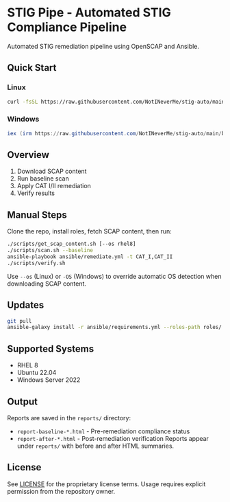 # STIG Pipe - Automated STIG Compliance Pipeline

Automated STIG remediation pipeline using OpenSCAP and Ansible.

## Quick Start

### Linux

```bash
curl -fsSL https://raw.githubusercontent.com/NotINeverMe/stig-auto/main/bootstrap.sh | sudo bash
```

### Windows

```powershell
iex (irm https://raw.githubusercontent.com/NotINeverMe/stig-auto/main/bootstrap.ps1)
```

## Overview

1. Download SCAP content
2. Run baseline scan
3. Apply CAT I/II remediation
4. Verify results

## Manual Steps

Clone the repo, install roles, fetch SCAP content, then run:

```bash
./scripts/get_scap_content.sh [--os rhel8]
./scripts/scan.sh --baseline
ansible-playbook ansible/remediate.yml -t CAT_I,CAT_II
./scripts/verify.sh
```
Use `--os` (Linux) or `-OS` (Windows) to override automatic OS detection when downloading SCAP content.

## Updates

```bash
git pull
ansible-galaxy install -r ansible/requirements.yml --roles-path roles/ --force
```

## Supported Systems

- RHEL 8
- Ubuntu 22.04
- Windows Server 2022

## Output

Reports are saved in the `reports/` directory:
- `report-baseline-*.html` - Pre-remediation compliance status
- `report-after-*.html` - Post-remediation verification
Reports appear under `reports/` with before and after HTML summaries.

## License

See [LICENSE](LICENSE) for the proprietary license terms. Usage requires explicit permission from the repository owner.
